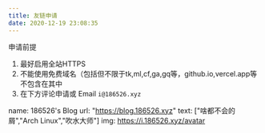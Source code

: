 ```yaml
---
title: 友链申请
date: 2020-12-19 23:08:35
---
```


申请前提

1. 最好启用全站HTTPS
2. 不能使用免费域名（包括但不限于tk,ml,cf,ga,gq等，github.io,vercel.app等不包含在其中
3. 在下方评论申请或 Email `i@186526.xyz`

name: 186526's Blog
url: "https://blog.186526.xyz"
text: ["啥都不会的屑","Arch Linux","吹水大师"]
img: https://i.186526.xyz/avatar